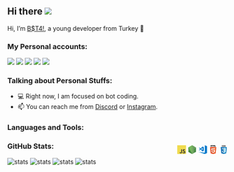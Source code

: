    <h2 align="left">Hi there <img src="https://raw.githubusercontent.com/MartinHeinz/MartinHeinz/master/wave.gif" width="30px"></h2>
      <p align="left">Hi, I’m <a href="https://github.com/beT4w">B$T4!</a>, a young developer from Turkey 🚀</p>
   <h3>My Personal accounts:</h3>
   <p align="left">
      <a href="https://discord.com/users/780891365063917572" target"blank_"><img src="https://img.shields.io/badge/discord%20-7289DA.svg?&style=for-the-badge&logo=discord&logoColor=white"></a>
      <a href="https://open.spotify.com/user/11145406245?si=e8ca2aa060d848f5" target"blank_"><img src="https://img.shields.io/badge/Spotify%20-1ed760.svg?&style=for-the-badge&logo=spotify&logoColor=white"></a>
      <a href="https://www.youtube.com/channel/UCl1UN9W3Tltin3fuSlyefmg" target"blank_"><img src="https://img.shields.io/badge/youtube%20-ff0000.svg?&style=for-the-badge&logo=youtube&logoColor=white"></a>
      <a href="https://www.instagram.com/atako.05/?hl=tr" target"blank_"><img src="https://img.shields.io/badge/INSTAGRAM%20-DC3175.svg?&style=for-the-badge&logo=instagram&logoColor=white"></a>
      <a href="https://github.com/beT4w" target"blank_"><img src="https://img.shields.io/badge/GitHub%20-191717.svg?&style=for-the-badge&logo=github&logoColor=white"></a>
   </p>
   <h3>Talking about Personal Stuffs:</h3>
   <ul>
   <li>💻 Right now, I am focused on bot coding.</li>
   <li>📫 You can reach me from <a href="https://discord.com/users/780891365063917572" target"blank_">Discord</a> or <a href="https://www.instagram.com/atako.05/?hl=tr" target="_blank">Instagram</a>.</li>
   </ul>
   <h3>Languages and Tools:</h3>
   <p style="float:right">
      <code><img height="20" src="https://raw.githubusercontent.com/github/explore/80688e429a7d4ef2fca1e82350fe8e3517d3494d/topics/javascript/javascript.png"></code>
      <code><img height="20" src="https://raw.githubusercontent.com/github/explore/80688e429a7d4ef2fca1e82350fe8e3517d3494d/topics/nodejs/nodejs.png"></code>
      <code><img height="20" src="https://raw.githubusercontent.com/github/explore/80688e429a7d4ef2fca1e82350fe8e3517d3494d/topics/visual-studio-code/visual-studio-code.png"></code>
      <code><img height="20" src="https://raw.githubusercontent.com/github/explore/80688e429a7d4ef2fca1e82350fe8e3517d3494d/topics/html/html.png"></code>
      <code><img height="20" src="https://raw.githubusercontent.com/github/explore/80688e429a7d4ef2fca1e82350fe8e3517d3494d/topics/css/css.png"></code>
   </p>
   <h3 align="left">GitHub Stats:</h3>
   <p align="left">
      <img src="https://img.wattpad.com/273d824473ff91f1a9887ba7a445e234a9db5471/68747470733a2f2f73332e616d617a6f6e6177732e636f6d2f776174747061642d6d656469612d736572766963652f53746f7279496d6167652f5164315072715650676f567978513d3d2d3739343337363137362e313632633932376635613039383465333538343936373539333437312e676966" width="%100" height="150px" alt="stats" />
      <img src="https://data.whicdn.com/images/283588863/original.gif" width="%100" height="150px" alt="stats" />
      <img src="https://i.pinimg.com/originals/74/7c/fa/747cfa6e0f019ee57e4d4faceaa33920.gif" width="%100" height="150px" alt="stats" />
      <img src="https://i.pinimg.com/originals/74/7c/fa/747cfa6e0f019ee57e4d4faceaa33920.gif" width="%100" height="150px" alt="stats" />
   </p>
